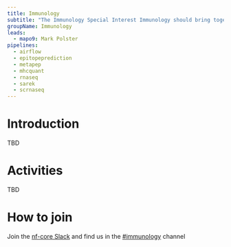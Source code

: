 ```yaml
---
title: Immunology
subtitle: "The Immunology Special Interest Immunology should bring together members of the nf-core community who are working on immunology-related research."
groupName: Immunology
leads:
  - mapo9: Mark Polster
pipelines:
  - airflow
  - epitopeprediction
  - metapep
  - mhcquant
  - rnaseq
  - sarek
  - scrnaseq
---
```


# Introduction

TBD

# Activities

TBD

# How to join

Join the [nf-core Slack](/join#slack) and find us in the [#immunology](https://nfcore.slack.com/archives/C08HRS8DKNX) channel
